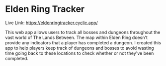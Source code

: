 # Elden Ring Tracker

Live Link: https://eldenringtracker.cyclic.app/

This web app allows users to track all bosses and dungeons throughout the vast world of The Lands Between. The map within Elden Ring doesn't provide any indicators that a player has completed a dungeon. I created this app to help players keep track of dungeons and bosses to avoid wasting time going back to these locations to check whether or not they've been completed.
